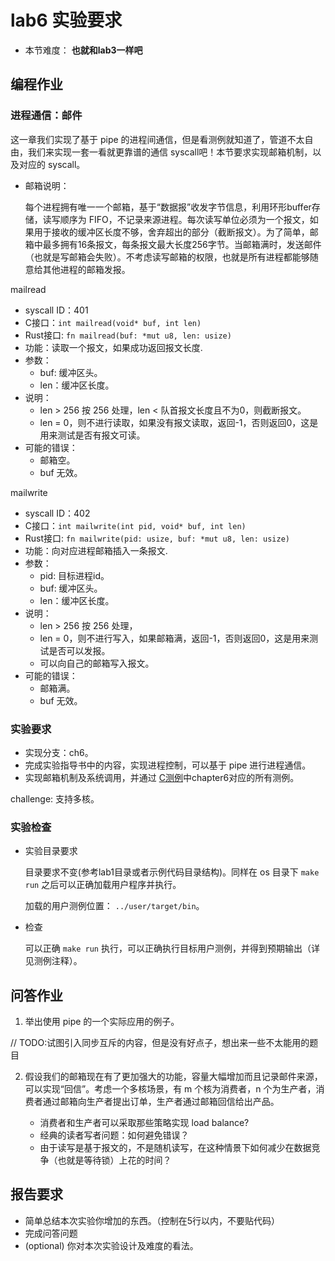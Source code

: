 # lab6 实验要求

- 本节难度： **也就和lab3一样吧** 

## 编程作业

### 进程通信：邮件

这一章我们实现了基于 pipe 的进程间通信，但是看测例就知道了，管道不太自由，我们来实现一套一看就更靠谱的通信 syscall吧！本节要求实现邮箱机制，以及对应的 syscall。

* 邮箱说明：

  每个进程拥有唯一一个邮箱，基于“数据报”收发字节信息，利用环形buffer存储，读写顺序为 FIFO，不记录来源进程。每次读写单位必须为一个报文，如果用于接收的缓冲区长度不够，舍弃超出的部分（截断报文）。为了简单，邮箱中最多拥有16条报文，每条报文最大长度256字节。当邮箱满时，发送邮件（也就是写邮箱会失败）。不考虑读写邮箱的权限，也就是所有进程都能够随意给其他进程的邮箱发报。

mailread
  * syscall ID：401
  * C接口：`int mailread(void* buf, int len)`
  * Rust接口: `fn mailread(buf: *mut u8, len: usize)`
  * 功能：读取一个报文，如果成功返回报文长度.
  * 参数：
    * buf: 缓冲区头。
    * len：缓冲区长度。
  * 说明：
    * len > 256 按 256 处理，len < 队首报文长度且不为0，则截断报文。
    * len = 0，则不进行读取，如果没有报文读取，返回-1，否则返回0，这是用来测试是否有报文可读。
  * 可能的错误：
    * 邮箱空。
    * buf 无效。

mailwrite
  * syscall ID：402
  * C接口：`int mailwrite(int pid, void* buf, int len)`
  * Rust接口: `fn mailwrite(pid: usize, buf: *mut u8, len: usize)`
  * 功能：向对应进程邮箱插入一条报文.
  * 参数：
    * pid: 目标进程id。
    * buf: 缓冲区头。
    * len：缓冲区长度。
  * 说明：
    * len > 256 按 256 处理，
    * len = 0，则不进行写入，如果邮箱满，返回-1，否则返回0，这是用来测试是否可以发报。
    * 可以向自己的邮箱写入报文。
  * 可能的错误：
    * 邮箱满。
    * buf 无效。

### 实验要求

- 实现分支：ch6。
- 完成实验指导书中的内容，实现进程控制，可以基于 pipe 进行进程通信。
- 实现邮箱机制及系统调用，并通过 [C测例](https://github.com/DeathWish5/riscvos-c-tests)中chapter6对应的所有测例。

challenge: 支持多核。

### 实验检查

- 实验目录要求

    目录要求不变(参考lab1目录或者示例代码目录结构)。同样在 os 目录下 `make run` 之后可以正确加载用户程序并执行。

    加载的用户测例位置： `../user/target/bin`。

- 检查

    可以正确 `make run` 执行，可以正确执行目标用户测例，并得到预期输出（详见测例注释）。

## 问答作业

1. 举出使用 pipe 的一个实际应用的例子。

// TODO:试图引入同步互斥的内容，但是没有好点子，想出来一些不太能用的题目

2. 假设我们的邮箱现在有了更加强大的功能，容量大幅增加而且记录邮件来源，可以实现“回信”。考虑一个多核场景，有 m 个核为消费者，n 个为生产者，消费者通过邮箱向生产者提出订单，生产者通过邮箱回信给出产品。

    - 消费者和生产者可以采取那些策略实现 load balance?
    - 经典的读者写者问题：如何避免错误？
    - 由于读写是基于报文的，不是随机读写，在这种情景下如何减少在数据竞争（也就是等待锁）上花的时间？


## 报告要求

* 简单总结本次实验你增加的东西。（控制在5行以内，不要贴代码）
* 完成问答问题
* (optional) 你对本次实验设计及难度的看法。